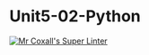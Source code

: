 # Unit5-02-Python
[![Mr Coxall's Super Linter](https://github.com/ICS3U-Programming-TamerZ/Unit5-02-Python/workflows/Mr%20Coxall's%20Super%20Linter/badge.svg)](https://github.com/ICS3U-Programming-TamerZ/Unit5-02-Python/actions/)
